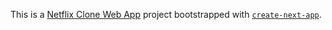 This is a [Netflix Clone Web App]() project bootstrapped with [`create-next-app`](https://github.com/vercel/next.js/tree/canary/packages/create-next-app).

